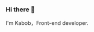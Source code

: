 ### Hi there 👋

I'm Kabob，Front-end developer.


<!--
**Kabobi/Kabobi** is a ✨ _special_ ✨ repository because its `README.md` (this file) appears on your GitHub profile.

Here are some ideas to get you started:

- 🔭 I’m currently working on ...
- 🌱 I’m currently learning ...
- 👯 I’m looking to collaborate on ...
- 🤔 I’m looking for help with ...
- 💬 Ask me about ...
- 📫 How to reach me: ...
- 😄 Pronouns: ...
- ⚡ Fun fact: ...
-->

<!--SNAKE-->
<!--

![snake](https://github.com/Kabobi/Kabobi/blob/output/github-contribution-grid-snake.svg)

-->
